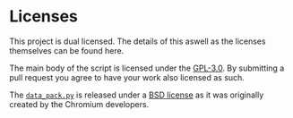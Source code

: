 # Licenses
This project is dual licensed. The details of this aswell as the licenses themselves can be found here.

The main body of the script is licensed under the [GPL-3.0](GPL). By submitting a pull request you agree to have your work also licensed as such.

The [`data_pack.py`](https://github.com/bil-elmoussaoui/Hardcode-Tray/blob/master/src/modules/applications/helpers/data_pack.py) is released under a [BSD license](BSD) as it was originally created by the Chromium developers. 
